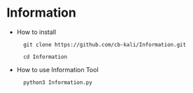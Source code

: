 # Information
* How to install 

        git clone https://github.com/cb-kali/Information.git
    
        cd Information

* How to use Information Tool

        python3 Information.py
